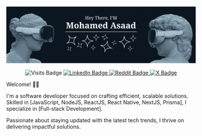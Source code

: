 ![My Banner](./Assets/Images/bg.gif)

<div align="center">
	<img src="https://badges.pufler.dev/visits/x0vestronas0x/x0vestronas0x" alt="Visits Badge" />
	<a href="https://www.linkedin.com/in/x0vestronas0x/">
		<img src="https://img.shields.io/badge/LinkedIn-Profile-informational?style=flat&logo=linkedin&logoColor=white&color=0D76A8" alt="LinkedIn Badge"/>
	</a>
	<a href="https://www.reddit.com/user/x0vestronas0x">
		<img src="https://img.shields.io/badge/reddit-Profile-informational?style=flat&logo=reddit&logoColor=white&color=FF4500" alt="Reddit Badge"/>
	</a>
	<a href="https://twitter.com/x0vestronas0x">
		<img src="https://img.shields.io/badge/X-Profile-informational?style=flat&logo=x&logoColor=white&color=black" alt="X Badge"/>
	</a>
</div>

Welcome! 👋🏻

I'm a software developer focused on crafting efficient, scalable solutions. Skilled in \[JavaScript, NodeJS, ReactJS, React Native, NextJS, Prisma], I specialize in \[Full-stack Development].

Passionate about staying updated with the latest tech trends, I thrive on delivering impactful solutions.
